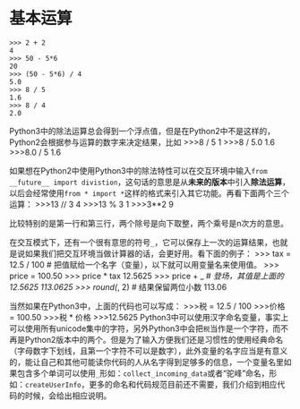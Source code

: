 # 基本运算
    >>> 2 + 2
    4
    >>> 50 - 5*6
    20
    >>> (50 - 5*6) / 4
    5.0
    >>> 8 / 5
    1.6
    >>> 8 / 4
    2.0
Python3中的除法运算总会得到一个浮点值，但是在Python2中不是这样的，Python2会根据参与运算的数字来决定结果，比如
    >>>8 / 5
    1
    >>>8 / 5.0
    1.6
    >>>8.0 / 5
    1.6

  如果想在Python2中使用Python3中的除法特性可以在交互环境中输入`from __future__ import divistion`，这句话的意思是从**未来的版本**中引入**除法运算**，以后会经常使用`from * import *`这样的格式来引入其它功能。再看下面两个三个运算：
     >>>13 // 3
     4
     >>>13 % 3
     1
     >>>3**2
     9

比较特别的是第一行和第三行，两个除号是向下取整，两个乘号是n次方的意思。

在交互模式下，还有一个很有意思的符号`_`，它可以保存上一次的运算结果，也就是说如果我们把交互环境当做计算器的话，会更好用。看下面的例子：
    >>> tax = 12.5 / 100  # 把值赋给一个名字（变量），以下就可以用变量名来使用值。
    >>> price = 100.50
    >>> price * tax
    12.5625
    >>> price + _    # _登场，其值是上面的12.5625
    113.0625
    >>> round(_, 2)    # 结果保留两位小数
    113.06

当然如果在Python3中，上面的代码也可以写成：
    >>>税 = 12.5 / 100
    >>>价格 = 100.50
    >>>税 * 价格
    >>>12.5625
 Python3中可以使用汉字命名变量，事实上可以使用所有unicode集中的字符，另外Python3中会把`税`当作是一个字符，而不再是Python2版本中的两个。但是为了输入方便我们还是习惯性的使用经典命名（字母数字下划线，且第一个字符不可以是数字），此外变量的名字应当是有意义的，能让自己和其他可能读你代码的人从名字得到足够多的信息，一个变量名里如果包含多个单词可以使用`_`形如：`collect_incoming_data`或者“驼峰”命名，形如：`createUserInfo`，更多的命名和代码规范目前还不需要，我们介绍到相应代码的时候，会给出相应说明。
